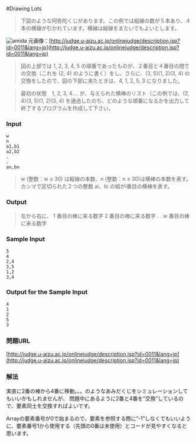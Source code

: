 #Drawing Lots
> 下図のような阿弥陀くじがあります。この例では縦線の数が５本あり、４本の横線が引かれています。横線は縦線をまたいでもよいとします。

![amida](http://judge.u-aizu.ac.jp/onlinejudge/IMAGE1/amida1.gif)
元画像：[http://judge.u-aizu.ac.jp/onlinejudge/description.jsp?id=0011&lang=jp](http://judge.u-aizu.ac.jp/onlinejudge/description.jsp?id=0011&lang=jp)
> 図の上部では 1, 2, 3, 4, 5 の順番であったものが、２番目と４番目の間での交換（これを (2, 4) のように書く）をし、さらに、(3, 5)(1, 2)(3, 4) の交換をしたので、図の下部に来たときは、4, 1, 2, 5, 3 になりました。

>最初の状態　1, 2, 3, 4.... が、与えられた横棒のリスト（この例では、(2, 4)(3, 5)(1, 2)(3, 4) を通過したのち、どのような順番になるかを出力して終了するプログラムを作成して下さい。

### Input
    w
    n
    a1,b1
    a2,b2
    .
    .
    an,bn

> w (整数：w ≤ 30) は縦線の本数、n (整数：n ≤ 30)は横棒の本数を表す。カンマで区切られた２つの整数 ai、bi の組がi番目の横棒を表す。

### Output
> 左から右に、
> 1 番目の棒に来る数字
> 2 番目の棒に来る数字
> .
> .
> w 番目の棒に来る数字

### Sample Input
    5
    4
    2,4
    3,5
    1,2
    3,4

### Output for the Sample Input
    4
    1
    2
    5
    3

### 問題URL
[http://judge.u-aizu.ac.jp/onlinejudge/description.jsp?id=0011&lang=jp](http://judge.u-aizu.ac.jp/onlinejudge/description.jsp?id=0011&lang=jp)

### 解法
実直に2番の棒から4番に移動。。。のようなあみだくじをシミュレーションしてもいいかもしれませんが、
問題中にあるように2番と4番を”交換”しているので、要素同士を交換すればよいです。

Arrayの要素番号が0で始まるので、要素を参照する際に”-1”しなくてもいいように、要素番号1から使用する（先頭の0番は未使用）とコードが見やすくなると思います。